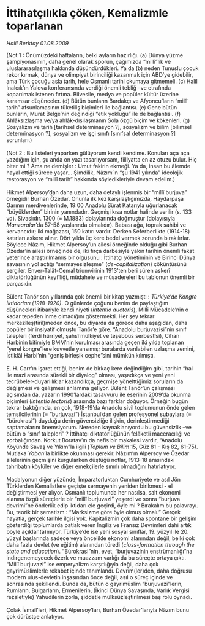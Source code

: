 # İttihatçılıkla çöken, Kemalizmle toparlanan

*Halil Berktay 01.08.2009*

<div class="taraf_structure_2col_1zq">
<div class="margen_n">



 <p>(Not 1 : Önümüzdeki haftaların, belki ayların hazırlığı. (a) Dünya yüzme şampiyonasının, daha genel olarak sporun, çağımızda “millî”lik ve uluslararasılaşma hakkında düşündürdükleri. Ya da (b) neden Tunuslu çocuk rekor kırmak, dünya ve olimpiyat birinciliği kazanmak için ABD’ye gidebilir, ama Türk çocuğu asla tarih, hele Osmanlı tarihi okumaya gitmemeli. (c) Halil İnalcık’ın Yalova konferansında verdiği önemli tebliğ –ve etrafında koparılmak istenen fırtına. Bilvesile, medya ve popüler kültür üzerine karamsar düşünceler. (d) Bütün bunların Bardakçı ve Afyoncu’ların “millî tarih” afsunlamasının tüketiliş biçimleri ile bağlantısı. (e) Gene bütün bunların, Murat Belge’nin değindiği “etik yokluğu” ile de bağlantısı. (f) Ahlâksızlaşma ve/ya ahlâk-dışılaşmanın Sola özgü biçim ve kökenleri. (g) Sosyalizm ve tarih [tarihsel determinasyon ?], sosyalizm ve bilim [bilimsel determinasyon ?], sosyalizm ve işçi sınıfı [sınıfsal determinasyon ?] sorunları.) <br/><br/>(Not 2 : Bu listeleri yaparken gülüyorum kendi kendime. Konuları aça aça yazdığım için, şu anda on yazı tasarlıyorsam, fiiliyatta en az otuzu bulur. Hiç biter mi ? Ama ne demişler : Umut fakirin ekmeği. Ya da, insan bu âlemde hayal ettiği sürece yaşar... Şimdilik, Nâzım’ın “şu 1941 yılında” ideolojik restorasyon ve “millî tarih” hakkında söyledikleriyle devam edelim.) <br/><br/>Hikmet Alpersoy’dan daha uzun, daha detaylı işlenmiş bir “millî burjuva” örneğidir Burhan Özedar. Onunla ilk kez karşılaştığımızda, Haydarpaşa Garının merdivenlerinde, 19:00 Anadolu Sürat Katarıyla uğurlanacak “büyüklerden” birinin yanındadır. Geçmişi kısa notlar halinde verilir (s. 133 vd). Sivaslıdır. 1300 (= M.1883) dolaylarında doğmuştur (dolayısıyla <i>Manzaralar</i>’da 57-58 yaşlarında olmalıdır). Babası ağa, toprak sahibi ve kervancıdır; iki mağazası, 150 katırı vardır. Derken Seferberlikte (1914-18) katırları askere alınır. Dört yılda üç kere bedel vermek zorunda bırakılırlar. Böylece Nâzım, Hikmet Alpersoy’un ailesi örneğinde olduğu gibi Burhan Özedar’in ailesi örneğinde de, iki fırça darbesiyle yakın tarihin önemli fakat yeterince araştırılmamış bir olgusunu : İttihatçı yönetiminin ve Birinci Dünya savaşının yol açtığı “sermayesizleşme” (<i>de-capitalization</i>) çöküntüsünü sergiler. Enver-Talât-Cemal triumvirinin 1913’ten beri süren askerî diktatörlüğünün keyfîliği, müdahele ve müsadereleri bu tablonun önemli bir parçasıdır. <br/><br/>Bülent Tanör son yıllarında çok önemli bir kitap yazmıştı : <i>Türkiye’de Kongre İktidarları (1918-1920)</i>. O günlerde çoğunu benim de paylaştığım düşünceleri itibariyle kendi niyeti (<i>intentio auctoris</i>), Millî Mücadele’nin o kadar tepeden inme olmadığını göstermekti. Her şey tekrar merkezîleş(tiril)meden önce, bu diyarda da görece daha aşağıdan, daha popüler bir insiyatif olmuştu Tanör’e göre. “Anadolu burjuvazisi”nin sınıf talepleri (ferdî hürriyet, şahsî mülkiyet ve teşebbüs serbestîsi), Cihan Harbinin bitimiyle BMM’nin kurulması arasında geçen iki yılda toplanan “yerel kongre”lere kuvvetle yansımış; buralarda varılabilen uzlaşma zemini, İstiklâl Harbi’nin “geniş birleşik cephe”sini mümkün kılmıştı. <br/><br/>E. H. Carr’ın işaret ettiği, benim de birkaç kere değindiğim gibi, tarihin “hal ile mazi arasında sürekli bir diyalog” olması, yaşadıkça ve yeni yeni tecrübeler-duyarlılıklar kazandıkça, geçmişe yönelttiğimiz soruların da değişmesi ve gelişmesi anlamına geliyor. Bülent Tanör’ün çalışması açısından da, yazarın 1990’lardaki tasavvuru ile eserinin 2009’da okunma biçimleri (<i>intentio lectoris</i>) arasında bazı farklar doğuyor. Örneğin bugün tekrar baktığımda, en çok, 1918-19’da Anadolu sivil toplumunun önde gelen temsilcilerinin (= “burjuvazi”) İstanbul’dan gelen profesyonel subaylara (= “bürokrasi”) duyduğu derin güvensizliğe ilişkin, derinleştirmediği saptamalarını önemsiyorum. Nereden kaynaklanıyordu bu güvensizlik –ve bütün o “sınıf talepleri” ? İttihatçı diktatörlüğünün felâketli maceracılığı ve zorbalığından. Korkut Boratav’ın da nefis bir makalesi vardır, “Anadolu Köyünde Savaş ve Yıkım”la ilgili (<i>Toplum ve Bilim</i> 15, Güz 81 - Kış 82, 61-75). Mutlaka <i>Yaban</i>’la birlikte okunması gerekir. Nâzım’ın Alpersoy ve Özedar ailelerinin geçmişini kurgularken düştüğü notlar, 1913-18 arasındaki tahribatın köylüler ve diğer emekçilerle sınırlı olmadığını hatırlatıyor. <br/><br/>Madalyonun diğer yüzünde, İmparatorluktan Cumhuriyete ve asıl Jön Türklerden Kemalistlere geçişte sermayenin yeniden birikmesi - el değiştirmesi yer alıyor. Osmanlı toplumunda her nasılsa, salt ekonomi alanına özgü süreçlerle bir “millî burjuvazi” yeşerdi ve sonra “burjuva devrimi”ne önderlik edip iktidarı ele geçirdi, öyle mi ? Bırakalım bu palavrayı. Bu, teorik bir şematizm : “Marksizme göre öyle olmuş olmalı.” Gerçek hayatla, gerçek tarihle ilgisi yok. Kapitalizmin çok daha spontane bir gelişim gösterdiği toplumlarda patlak veren İngiliz ve Fransız Devrimleri dahi artık böyle açıklan(a)mıyor. Türkiye’de ise yeni sosyal sınıflar, 19. yüzyıl ile 20. yüzyıl başlarında sadece veya öncelikle ekonomi alanından değil, belki çok daha fazla devlet (ve eğitim) alanından türedi (<i>class-formation through the state and education</i>). “Bürokrasi”nin, evet, “burjuvazinin enstrümanlığı”na indirgenemeyecek özerk ve muazzam varlığı da bu süreçte ortaya çıktı. “Millî burjuvazi” ise emperyalizm karşıtlığıyla değil, daha çok gayrimüslimlerle rekabet içinde tanımlandı. Devrim(ler)den, daha doğrusu modern ulus-devletin inşasından önce değil, asıl o süreç içinde ve sonrasında şekillendi. Bunda da, bütün o gayrimüslim “burjuvazi”lerin, Rumların, Bulgarların, Ermenilerin, (İkinci Dünya Savaşında, Varlık Vergisi rezaletiyle) Yahudilerin zorla, şiddetle mülksüzleştirilmesi baş rolü oynadı. <br/><br/>Çolak İsmail’leri, Hikmet Alpersoy’ları, Burhan Özedar’larıyla Nâzım bunu çok dürüstçe anlatıyor.</p>
<br/>
<br/>
<br/>



<br/>


<div id="taraf_not">
</div>

</div>


</div>
